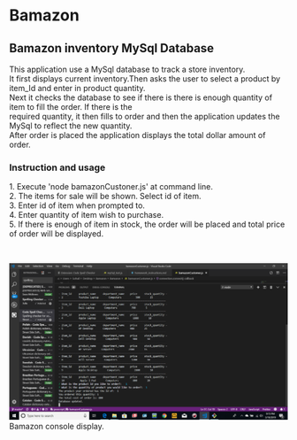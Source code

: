 # Bamazon
<html>
<body>
<h2>Bamazon inventory MySql Database</h2>
<p>This application use a MySql database to track a store inventory.<br>
It first displays current inventory.Then asks the user to select a product by item_Id and enter in product quantity.<br>
Next it checks the database to see if there is there is enough quantity of item to fill the order. If there is the<br>
required quantity, it then fills to order and then the application updates the MySql to reflect the new quantity.<br>
After order is placed the application displays the total dollar amount of order.<br>
</p>
<h3>Instruction and usage</h3>
<p>
1. Execute 'node bamazonCustoner.js' at command line.<br>
2. The items for sale will be shown. Select id of item.<br>
3. Enter id of item when prompted to.<br>
4. Enter quantity of item wish to purchase.<br>
5. If there is enough of item in stock, the order will be placed and total price of order will be displayed.<br>
</p>
<br>
<p>
<img src="\image\Bamazon_Display.png" alt="Bamazon">
Bamazon console display.
</p>
</html>